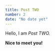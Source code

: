 ```yaml
---
title: Post TWO
number: 2
date: "No date yet"
---
```


Hello, I am _Post TWO._

**Nice to meet you!**